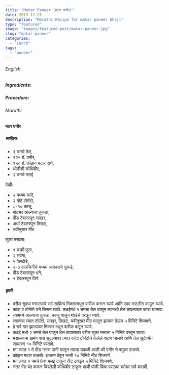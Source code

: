 ```yaml
---
title: "Matar Paneer (मटर पनीर)"
date: 2019-12-25
description: "Marathi Recipe for matar paneer bhaji"
type: "featured"
image: "images/featured-post/matar-paneer.jpg"
slug: "matar-paneer"
categories: 
  - "Lunch"
tags:
  - "paneer"
---
```


###### English



####



##### Ingredients: 







##### Procedure:









###### Marathi




#### मटर पनीर 



##### साहित्य:


- ३ चमचे तेल,
- १२५ ग्रॅ. पनीर,
- १५० ग्रॅ. फ्रोझन मटार दाणे,
- थोडीशी कोथिंबीर,
- २ चमचे मलई

ग्रेव्ही:
- २ मध्यम कांदे,
- २ मोठे टोमॅटो,
- ८-१० काजू,
- बोटभर आल्याचा तुकडा,
- दीड टेबलस्पून साखर,
- अर्धा टेबलस्पून तिखट,
- चवीनुसार मीठ

सुका मसाला:
- १ चक्री फूल,
- २ लवंगा,
- ५ वेलदोडे,
- २-३ दालचिनीचे मध्यम आकाराचे तुकडे,
- दीड टेबलस्पून धने,
- १ टेबलस्पून जिरे 



##### कृती:


- वरील सुक्या मसाल्याचे सर्व साहित्य मिक्सरमधून बारीक करून घ्यावे आणि एका ताटलीत काढून घ्यावे.
- कांदा व टोमॅटो उभे चिरून घ्यावे. कढईमधे १ चमचा तेल घालून त्यामध्ये तेल तापल्यावर कांदा घालावा.
- त्यामध्ये आल्याचा तुकडा, काजू घालून थोडेसे परतून घ्यावे.
- त्यानंतर त्यात टोमॅटो, साखर, तिखट, चवीनुसार मीठ घालून झाकण ठेऊन ५ मिनिटे शिजवणे.
- हे सर्व गार झाल्यावर मिक्सर मधून बारीक वाटून घ्यावे.
- कढई मध्ये २ चमचे तेल घालून तेल तापल्यावर वरील सुका मसाला ५ मिनिटे परतून घ्यावा.
- मसाल्याचा खमंग वास सुटल्यावर त्यात कांदा टोमॅटोचे केलेले वाटण घालावे आणि तेल सुटेपर्यंत साधारण १५ मिनिटे परतावे.
- मग त्यात १ ते दीड ग्लास पाणी घालून त्याला उकळी आली की पनीर चे क्युब्स टाकावे.
- फ्रोझन मटार टाकावे. झाकण ठेवून भाजी १० मिनिटे नीट शिजवणे.
- मग त्यात २ चमचे फ्रेश मलई टाकून नीट ढवळून ५ मिनिटे शिजवणे.
- नंतर गॅस बंद करून चिरलेली कोथिंबीर टाकून भाजी पोळी किंवा पराठ्या बरोबर सर्व करावी.
